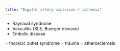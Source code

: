 ```yaml
---
title: "Digital artery occlusion / ischemia"
---
```

- Raynaud syndrome
- Vasculitis (SLE, Buerger disease)
- Embolic disease

= thoracic outlet syndrome
= trauma
= atherosclerosis

